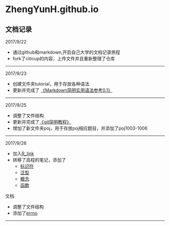 # ZhengYunH.github.io
文档记录
---
2017/9/22  
+ 通过github和markdown,开启自己大学的文档记录旅程  
+ fork了citicup的内容，上传文件并且重新整理了仓库  
---
2017/9/23
+ 创建文件夹tutorial，用于存放各种语法
+ 更新并完成了 [《Markdown简明实用语法参考0.1》](https://github.com/ZhengYunH/ZhengYunH.github.io/blob/master/turorial/markdown%E8%AF%AD%E6%B3%95.md)
---
2017/9/25  
+ 调整了文件结构
+ 更新并完成了[《git简明教程》](https://github.com/ZhengYunH/ZhengYunH.github.io/blob/master/turorial/git%E7%AE%80%E6%98%8E%E6%95%99%E7%A8%8B.md)
+ 增加了新文件夹poj，用于存放poj相应题目，并添加了poj1003-1006
---
2017/9/26
+ 加入[R_link](https://github.com/ZhengYunH/ZhengYunH.github.io/blob/master/turorial/R/R_link.md)
+ 转移了高程的笔记，添加了
    * [标识符](https://github.com/ZhengYunH/ZhengYunH.github.io/blob/master/class/oop/%E6%A0%87%E8%AF%86%E7%AC%A6.md)
    * [泛型](https://github.com/ZhengYunH/ZhengYunH.github.io/blob/master/class/oop/%E6%B3%9B%E5%9E%8B.md)
    * [概念](https://github.com/ZhengYunH/ZhengYunH.github.io/blob/master/class/oop/%E6%A6%82%E5%BF%B5.md)
    * [函数](https://github.com/ZhengYunH/ZhengYunH.github.io/blob/master/class/oop/%E5%87%BD%E6%95%B0.md)
    
文档
+ 调整了文件结构
+ 添加了[errno](https://github.com/ZhengYunH/ZhengYunH.github.io/blob/master/ref/errno.md)
---

